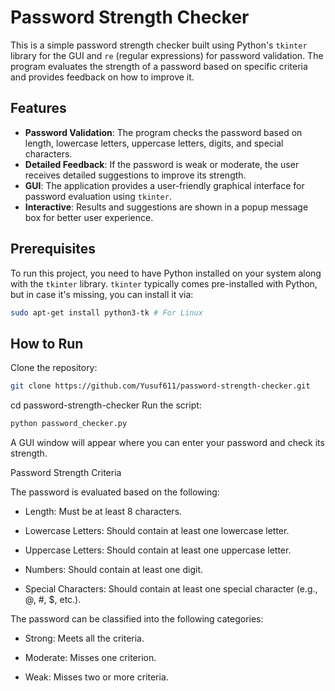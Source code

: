 # Password Strength Checker

This is a simple password strength checker built using Python's `tkinter` library for the GUI and `re` (regular expressions) for password validation. The program evaluates the strength of a password based on specific criteria and provides feedback on how to improve it.

## Features
- **Password Validation**: The program checks the password based on length, lowercase letters, uppercase letters, digits, and special characters.
- **Detailed Feedback**: If the password is weak or moderate, the user receives detailed suggestions to improve its strength.
- **GUI**: The application provides a user-friendly graphical interface for password evaluation using `tkinter`.
- **Interactive**: Results and suggestions are shown in a popup message box for better user experience.

## Prerequisites

To run this project, you need to have Python installed on your system along with the `tkinter` library. `tkinter` typically comes pre-installed with Python, but in case it's missing, you can install it via:

```bash
sudo apt-get install python3-tk # For Linux
```
## How to Run

Clone the repository:

```bash
git clone https://github.com/Yusuf611/password-strength-checker.git
```
cd password-strength-checker
Run the script:

```bash
python password_checker.py
```
A GUI window will appear where you can enter your password and check its strength.

Password Strength Criteria

The password is evaluated based on the following:

- Length: Must be at least 8 characters.

- Lowercase Letters: Should contain at least one lowercase letter.

- Uppercase Letters: Should contain at least one uppercase letter.

- Numbers: Should contain at least one digit.

- Special Characters: Should contain at least one special character (e.g., @, #, $, etc.).

The password can be classified into the following categories:

- Strong: Meets all the criteria.

- Moderate: Misses one criterion.

- Weak: Misses two or more criteria.
